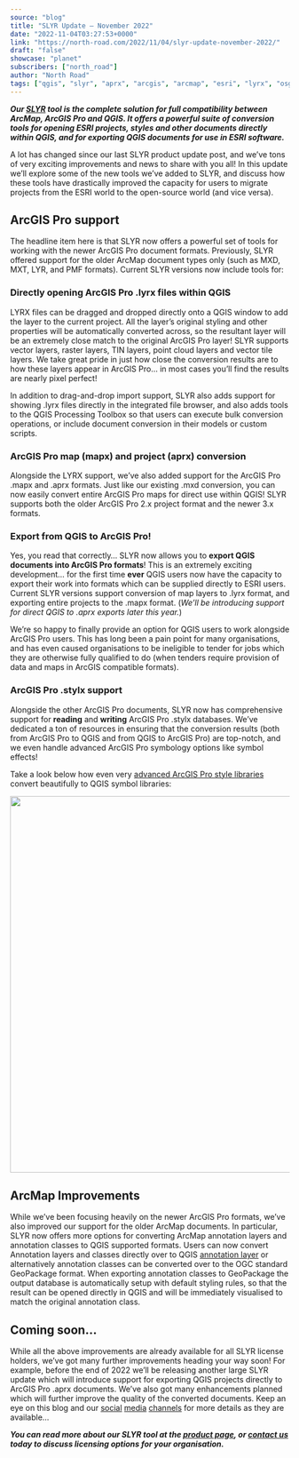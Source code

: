 ```yaml
---
source: "blog"
title: "SLYR Update — November 2022"
date: "2022-11-04T03:27:53+0000"
link: "https://north-road.com/2022/11/04/slyr-update-november-2022/"
draft: "false"
showcase: "planet"
subscribers: ["north_road"]
author: "North Road"
tags: ["qgis", "slyr", "aprx", "arcgis", "arcmap", "esri", "lyrx", "osgeo", "qgis", "slyr"]
---
```


<p><em><strong>Our <a href="https://north-road.com/slyr/">SLYR</a> tool is the complete solution for full compatibility between ArcMap, ArcGIS Pro and QGIS. It offers a powerful suite of conversion tools for opening ESRI projects, styles and other documents directly within QGIS, and for exporting QGIS documents for use in ESRI software.</strong></em></p>
<p>A lot has changed since our last SLYR product update post, and we&#8217;ve tons of very exciting improvements and news to share with you all! In this update we&#8217;ll explore some of the new tools we&#8217;ve added to SLYR, and discuss how these tools have drastically improved the capacity for users to migrate projects from the ESRI world to the open-source world (and vice versa).</p>
<h2>ArcGIS Pro support</h2>
<p>The headline item here is that SLYR now offers a powerful set of tools for working with the newer ArcGIS Pro document formats. Previously, SLYR offered support for the older ArcMap document types only (such as MXD, MXT, LYR, and PMF formats). Current SLYR versions now include tools for:</p>
<h3>Directly opening ArcGIS Pro .lyrx files within QGIS</h3>
<p>LYRX files can be dragged and dropped directly onto a QGIS window to add the layer to the current project. All the layer&#8217;s original styling and other properties will be automatically converted across, so the resultant layer will be an extremely close match to the original ArcGIS Pro layer! SLYR supports vector layers, raster layers, TIN layers, point cloud layers and vector tile layers. We take great pride in just how close the conversion results are to how these layers appear in ArcGIS Pro&#8230; in most cases you&#8217;ll find the results are nearly pixel perfect!</p>
<p>In addition to drag-and-drop import support, SLYR also adds support for showing .lyrx files directly in the integrated file browser, and also adds tools to the QGIS Processing Toolbox so that users can execute bulk conversion operations, or include document conversion in their models or custom scripts.</p>
<h3>ArcGIS Pro map (mapx) and project (aprx) conversion</h3>
<p>Alongside the LYRX support, we&#8217;ve also added support for the ArcGIS Pro .mapx and .aprx formats. Just like our existing .mxd conversion, you can now easily convert entire ArcGIS Pro maps for direct use within QGIS! SLYR supports both the older ArcGIS Pro 2.x project format and the newer 3.x formats.</p>
<h3>Export from QGIS to ArcGIS Pro!</h3>
<p>Yes, you read that correctly&#8230; SLYR now allows you to <strong>export QGIS documents into ArcGIS Pro formats</strong>! This is an extremely exciting development&#8230; for the first time <strong>ever</strong> QGIS users now have the capacity to export their work into formats which can be supplied directly to ESRI users. Current SLYR versions support conversion of map layers to .lyrx format, and exporting entire projects to the .mapx format. (<em>We&#8217;ll be introducing support for direct QGIS to .aprx exports later this year.</em>)</p>
<p>We&#8217;re so happy to finally provide an option for QGIS users to work alongside ArcGIS Pro users. This has long been a pain point for many organisations, and has even caused organisations to be ineligible to tender for jobs which they are otherwise fully qualified to do (when tenders require provision of data and maps in ArcGIS compatible formats).</p>
<h3>ArcGIS Pro .stylx support</h3>
<p>Alongside the other ArcGIS Pro documents, SLYR now has comprehensive support for <strong>reading</strong> and <strong>writing</strong> ArcGIS Pro .stylx databases. We&#8217;ve dedicated a ton of resources in ensuring that the conversion results (both from ArcGIS Pro to QGIS and from QGIS to ArcGIS Pro) are top-notch, and we even handle advanced ArcGIS Pro symbology options like symbol effects!</p>
<p>Take a look below how even very <a href="https://www.arcgis.com/home/item.html?id=3215e720f62d42008d125ca1a3219b14">advanced ArcGIS Pro style libraries</a> convert beautifully to QGIS symbol libraries:</p>
<p><img alt="" class="alignnone size-full wp-image-212441" height="678" src="https://north-road.com/wp-content/uploads/2022/11/Screenshot-from-2022-11-04-12-39-06.png" width="1353" /></p>
<h2>ArcMap Improvements</h2>
<p>While we&#8217;ve been focusing heavily on the newer ArcGIS Pro formats, we&#8217;ve also improved our support for the older ArcMap documents. In particular, SLYR now offers more options for converting ArcMap annotation layers and annotation classes to QGIS supported formats. Users can now convert Annotation layers and classes directly over to QGIS <a href="https://north-road.com/2021/10/21/introducing-annotation-layers-in-qgis-3-22/">annotation layer</a> or alternatively annotation classes can be converted over to the OGC standard GeoPackage format. When exporting annotation classes to GeoPackage the output database is automatically setup with default styling rules, so that the result can be opened directly in QGIS and will be immediately visualised to match the original annotation class.</p>
<h2>Coming soon&#8230;</h2>
<p>While all the above improvements are already available for all SLYR license holders, we&#8217;ve got many further improvements heading your way soon! For example, before the end of 2022 we&#8217;ll be releasing another large SLYR update which will introduce support for exporting QGIS projects directly to ArcGIS Pro .aprx documents. We&#8217;ve also got many enhancements planned which will further improve the quality of the converted documents. Keep an eye on this blog and our <a href="https://twitter.com/northroadgeo">social</a> <a href="https://www.linkedin.com/company/north-road-studios">media</a> <a href="https://mastodon.social/@northroadgeo@fosstodon.org">channels</a> for more details as they are available&#8230;</p>
<p><em><strong>You can read more about our SLYR tool at the <a href="https://north-road.com/slyr/">product page</a>, or <a href="https://north-road.com/contact/">contact us</a> today to discuss licensing options for your organisation.</strong></em></p>
<p>&nbsp;</p>
<div class="supsystic-social-sharing supsystic-social-sharing-package-flat supsystic-social-sharing-hide-on-homepage supsystic-social-sharing-spacing supsystic-social-sharing-content supsystic-social-sharing-content-align-left" style="font-size: 0.7em!important; display: none;"><a class="social-sharing-button sharer-flat sharer-flat-1 counter-standard without-counter twitter" href="https://twitter.com/share?url=https%3A%2F%2Fnorth-road.com%2F2022%2F11%2F04%2Fslyr-update-november-2022%2F&amp;text=SLYR+Update+%26%238212%3B+November+2022" rel="nofollow" target="_blank" title="Twitter"><i class="fa-ssbs fa-ssbs-fw fa-ssbs-twitter"></i><div class="counter-wrap standard"><span class="counter">0</span></div></a><a class="social-sharing-button sharer-flat sharer-flat-1 counter-standard without-counter linkedin" href="https://www.linkedin.com/shareArticle?mini=true&amp;title=SLYR+Update+%26%238212%3B+November+2022&amp;url=https%3A%2F%2Fnorth-road.com%2F2022%2F11%2F04%2Fslyr-update-november-2022%2F" rel="nofollow" target="_blank" title="Linkedin"><i class="fa-ssbs fa-ssbs-fw fa-ssbs-linkedin"></i><div class="counter-wrap standard"><span class="counter">0</span></div></a><a class="social-sharing-button sharer-flat sharer-flat-1 counter-standard without-counter facebook" href="http://www.facebook.com/sharer.php?u=https%3A%2F%2Fnorth-road.com%2F2022%2F11%2F04%2Fslyr-update-november-2022%2F" rel="nofollow" target="_blank" title="Facebook"><i class="fa-ssbs fa-ssbs-fw fa-ssbs-facebook"></i><div class="counter-wrap standard"><span class="counter">0</span></div></a></div>
